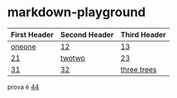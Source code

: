 markdown-playground
===================
First Header  | Second Header | Third Header
------------- | ------------- | -----------
[oneone][11] | [12] | [13]
[21] | [twotwo][22] | [23]
[31] | [32] | [three trees][33]

prova è
[44]

[11]: http://www.a-big-long-big-big-long-hyperlink/more-long-stuff?id=11
[12]: http://www.a-big-long-big-big-long-hyperlink/more-long-stuff?id=12
[13]: http://www.a-big-long-big-big-long-hyperlink/more-long-stuff?id=13
[21]: http://www.a-big-long-big-big-long-hyperlink/more-long-stuff?id=21
[22]: http://www.a-big-long-big-big-long-hyperlink/more-long-stuff?id=22
[23]: http://www.a-big-long-big-big-long-hyperlink/more-long-stuff?id=23
[31]: http://www.a-big-long-big-big-long-hyperlink/more-long-stuff?id=31
[32]: http://www.a-big-long-big-big-long-hyperlink/more-long-stuff?id=32
[33]: http://www.a-big-long-big-big-long-hyperlink/more-long-stuff?id=33
[44]: bla